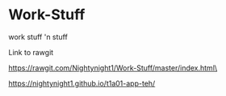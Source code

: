 # Work-Stuff
work stuff 'n stuff

Link to rawgit

https://rawgit.com/Nightynight1/Work-Stuff/master/index.html\


https://nightynight1.github.io/t1a01-app-teh/


